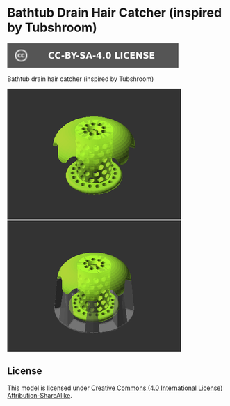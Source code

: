 # Bathtub Drain Hair Catcher (inspired by Tubshroom)

[![CC-BY-SA-4.0 license][license-badge]][license]

Bathtub drain hair catcher (inspired by Tubshroom)

![Model render](images/readme/demo.png)
![Model render with print supports](images/readme/demo-supports.png)

## License

This model is licensed under [Creative Commons (4.0 International License) Attribution-ShareAlike][license].


[license]: http://creativecommons.org/licenses/by-sa/4.0/
[license-badge]: /_static/license-badge-cc-by-sa-4.0.svg
